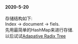 #### 2020-5-20
存储结构如下:  
Index -> document -> fiels.  
先用最简单的HashMap来进行存储.  
以后试试[Adapative Radix Tree](https://db.in.tum.de/~leis/papers/ART.pdf)